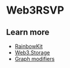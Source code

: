 # Web3RSVP

## Learn more

- [RainbowKit](https://www.rainbowkit.com/docs/installation#quick-start)
- [Web3.Storage](https://web3.storage/)
- [Graph modifiers](https://thegraph.com/docs/en/developer/graphql-api/#all-filters)

